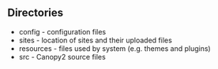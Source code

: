 
## Directories

- config - configuration files
- sites - location of sites and their uploaded files
- resources - files used by system (e.g. themes and plugins)
- src - Canopy2 source files
